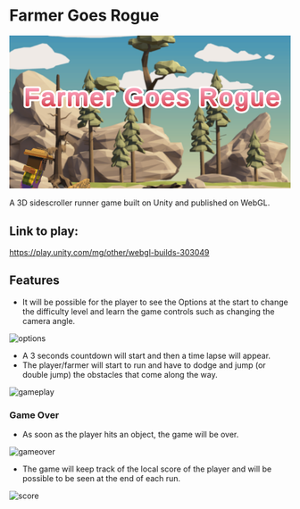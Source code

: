 # Farmer Goes Rogue
![Cover](https://github.com/jufb/FarmerGoesRogue/raw/main/Cover.png)

A 3D sidescroller runner game built on Unity and published on WebGL.


## Link to play:
https://play.unity.com/mg/other/webgl-builds-303049


## Features
- It will be possible for the player to see the Options at the start to change the difficulty level and learn the game controls such as changing the camera angle.

![options](https://user-images.githubusercontent.com/78984353/215593829-7f58e98d-bb0e-4efc-a8f1-a7ee8a1ece19.jpg)

- A 3 seconds countdown will start and then a time lapse will appear.
- The player/farmer will start to run and have to dodge and jump (or double jump) the obstacles that come along the way.

![gameplay](https://user-images.githubusercontent.com/78984353/215594925-3f84e93b-29bd-40ae-b3ab-1e392e076cf0.jpg)


### Game Over
- As soon as the player hits an object, the game will be over.

![gameover](https://user-images.githubusercontent.com/78984353/215593812-1ee309b4-0656-4b40-9367-1e8b542355a4.jpg)

- The game will keep track of the local score of the player and will be possible to be seen at the end of each run.

![score](https://user-images.githubusercontent.com/78984353/215593841-231336cc-08ee-46cc-897b-22a2757096de.jpg)
